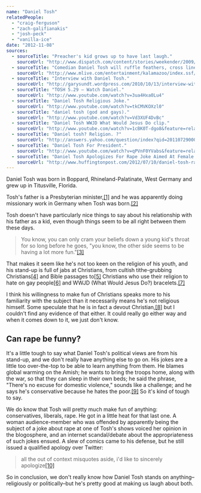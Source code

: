 ```yaml
---
name: "Daniel Tosh"
relatedPeople:
  - "craig-ferguson"
  - "zach-galifianakis"
  - "josh-peck"
  - "vanilla-ice"
date: "2012-11-08"
sources:
  - sourceTitle: "Preacher's kid grows up to have last laugh."
    sourceUrl: "http://www.dispatch.com/content/stories/weekender/2009/11/12/9A_THEATER12.ART_ART_11-12-09_T3_BGFKGAC.html"
  - sourceTitle: "Comedian Daniel Tosh will ruffle feathers, cross lines at the Kalamazoo State Theatre this weekend."
    sourceUrl: "http://www.mlive.com/entertainment/kalamazoo/index.ssf/2008/10/comedian_daniel_tosh_will_ruff.html"
  - sourceTitle: "Interview with Daniel Tosh."
    sourceUrl: "http://garysundt.wordpress.com/2010/10/13/interview-with-daniel-tosh/"
  - sourceTitle: "TOSH 5.29 – Watch Daniel."
    sourceUrl: "http://www.youtube.com/watch?v=3ua4Hxa0Lu4"
  - sourceTitle: "Daniel Tosh Religious Joke."
    sourceUrl: "http://www.youtube.com/watch?v=tkCMVKOXzl0"
  - sourceTitle: "daniel tosh (god and gays)."
    sourceUrl: "http://www.youtube.com/watch?v=Vd3XUF4DvBc"
  - sourceTitle: "Daniel Tosh WWJD What Would Jesus Do clip."
    sourceUrl: "http://www.youtube.com/watch?v=1cBK0T-dgo8&feature=related"
  - sourceTitle: "Daniel tosh? Religion. ?"
    sourceUrl: "http://answers.yahoo.com/question/index?qid=20110729000902AARM76w"
  - sourceTitle: "Daniel Tosh For President."
    sourceUrl: "http://www.youtube.com/watch?v=qPVnF0YVabs&feature=related"
  - sourceTitle: "Daniel Tosh Apologizes For Rape Joke Aimed At Female Audience Member At Laugh Factory."
    sourceUrl: "http://www.huffingtonpost.com/2012/07/10/daniel-tosh-rape-joke-laugh-factory_n_1662882.html#slide=1212307"
---
```


Daniel Tosh was born in Boppard, Rhineland-Palatinate, West Germany and grew up in Titusville, Florida.

Tosh's father is a Presbyterian minister,<a class="source-citation" href="#http://www.dispatch.com/content/stories/weekender/2009/11/12/9A_THEATER12.ART_ART_11-12-09_T3_BGFKGAC.html" title="Preacher&apos;s kid grows up to have last laugh.">[1]</a> and he was apparently doing missionary work in Germany when Tosh was born.<a class="source-citation" href="#http://www.mlive.com/entertainment/kalamazoo/index.ssf/2008/10/comedian_daniel_tosh_will_ruff.html" title="Comedian Daniel Tosh will ruffle feathers, cross lines at the Kalamazoo State Theatre this weekend.">[2]</a>

Tosh doesn't have particularly nice things to say about his relationship with his father as a kid, even though things seem to be all right between them these days.

>You know, you can only cram your beliefs down a young kid's throat for so long before he goes, "you know, the other side seems to be having a lot more fun."<a class="source-citation" href="#http://garysundt.wordpress.com/2010/10/13/interview-with-daniel-tosh/" title="Interview with Daniel Tosh.">[3]</a>

That makes it seem like he's not too keen on the religion of his youth, and his stand-up is full of jabs at Christians, from cultish tithe-grubbing Christians<a class="source-citation" href="#http://www.youtube.com/watch?v=3ua4Hxa0Lu4" title="TOSH 5.29 – Watch Daniel.">[4]</a> and Bible passages to<a class="source-citation" href="#http://www.youtube.com/watch?v=tkCMVKOXzl0" title="Daniel Tosh Religious Joke.">[5]</a> Christians who use their religion to hate on gay people<a class="source-citation" href="#http://www.youtube.com/watch?v=Vd3XUF4DvBc" title="daniel tosh (god and gays).">[6]</a> and WWJD (What Would Jesus Do?) bracelets.<a class="source-citation" href="#http://www.youtube.com/watch?v=1cBK0T-dgo8&feature=related" title="Daniel Tosh WWJD What Would Jesus Do clip.">[7]</a>

I think his willingness to make fun of Christians speaks more to his familiarity with the subject than it necessarily means he's not religious himself. Some speculate that he is in fact a devout Christian,<a class="source-citation" href="#http://answers.yahoo.com/question/index?qid=20110729000902AARM76w" title="Daniel tosh? Religion. ?">[8]</a> but I couldn't find any evidence of that either. It could really go either way and when it comes down to it, we just don't know.


## Can rape be funny?

It's a little tough to say what Daniel Tosh's political views are from his stand-up, and we don't really have anything else to go on. His jokes are a little too over-the-top to be able to learn anything from them. He blames global warming on the Amish; he wants to bring the troops home, along with the war, so that they can sleep in their own beds; he said the phrase, "There's no excuse for domestic violence," sounds like a challenge; and he says he's conservative because he hates the poor.<a class="source-citation" href="#http://www.youtube.com/watch?v=qPVnF0YVabs&feature=related" title="Daniel Tosh For President.">[9]</a> So it's kind of tough to say.

We do know that Tosh will pretty much make fun of anything: conservatives, liberals, rape. He got in a little heat for that last one. A woman audience-member who was offended by apparently being the subject of a joke about rape at one of Tosh's shows voiced her opinion in the blogosphere, and an internet scandal/debate about the appropriateness of such jokes ensued. A slew of comics came to his defense, but he still issued a qualified apology over Twitter:

>all the out of context misquotes aside, i'd like to sincerely apologize<a class="source-citation" href="#http://www.huffingtonpost.com/2012/07/10/daniel-tosh-rape-joke-laugh-factory_n_1662882.html#slide=1212307" title="Daniel Tosh Apologizes For Rape Joke Aimed At Female Audience Member At Laugh Factory.">[10]</a>

So in conclusion, we don't really know how Daniel Tosh stands on anything–religiously or politically–but he's pretty good at making us laugh about both.
